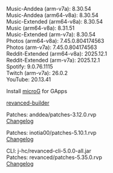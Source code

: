 Music-Anddea (arm-v7a): 8.30.54  
Music-Anddea (arm64-v8a): 8.30.54  
Music-Extended (arm64-v8a): 8.30.54  
Music (arm64-v8a): 8.31.51  
Music-Extended (arm-v7a): 8.30.54  
Photos (arm64-v8a): 7.45.0.804174563  
Photos (arm-v7a): 7.45.0.804174563  
Reddit-Extended (arm64-v8a): 2025.12.1  
Reddit-Extended (arm-v7a): 2025.12.1  
Spotify: 9.0.76.1115  
Twitch (arm-v7a): 26.0.2  
YouTube: 20.13.41  

Install [microG](https://github.com/ReVanced/GmsCore/releases) for GApps  

[revanced-builder](https://github.com/geologically/revanced-builder)
  
Patches: anddea/patches-3.12.0.rvp  
[Changelog](https://github.com/anddea/revanced-patches/releases/tag/v3.12.0)

Patches: inotia00/patches-5.10.1.rvp  
[Changelog](https://github.com/inotia00/revanced-patches/releases/tag/v5.10.1)

CLI: j-hc/revanced-cli-5.0.0-all.jar  
Patches: revanced/patches-5.35.0.rvp  
[Changelog](https://github.com/revanced/revanced-patches/releases/tag/v5.35.0)  
